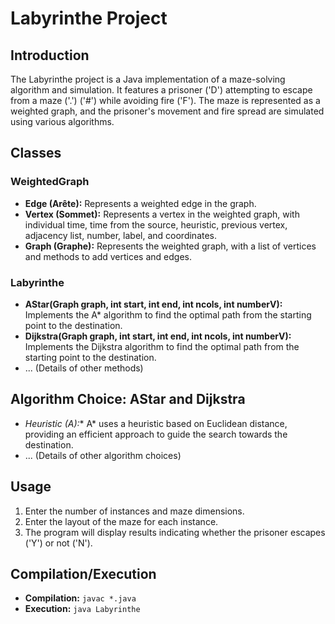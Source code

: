 # Labyrinthe Project    

## Introduction
The Labyrinthe project is a Java implementation of a maze-solving algorithm and simulation. It features a prisoner ('D') attempting to escape from a maze ('.') ('#') while avoiding fire ('F'). The maze is represented as a weighted graph, and the prisoner's movement and fire spread are simulated using various algorithms.

## Classes
### WeightedGraph
- **Edge (Arête):** Represents a weighted edge in the graph.
- **Vertex (Sommet):** Represents a vertex in the weighted graph, with individual time, time from the source, heuristic, previous vertex, adjacency list, number, label, and coordinates.
- **Graph (Graphe):** Represents the weighted graph, with a list of vertices and methods to add vertices and edges.

### Labyrinthe
- **AStar(Graph graph, int start, int end, int ncols, int numberV):** Implements the A* algorithm to find the optimal path from the starting point to the destination.
- **Dijkstra(Graph graph, int start, int end, int ncols, int numberV):** Implements the Dijkstra algorithm to find the optimal path from the starting point to the destination.
- ... (Details of other methods)

## Algorithm Choice: AStar and Dijkstra
- **Heuristic (A*):** A* uses a heuristic based on Euclidean distance, providing an efficient approach to guide the search towards the destination.
- ... (Details of other algorithm choices)

## Usage
1. Enter the number of instances and maze dimensions.
2. Enter the layout of the maze for each instance.
3. The program will display results indicating whether the prisoner escapes ('Y') or not ('N').

## Compilation/Execution
- **Compilation:** `javac *.java`
- **Execution:** `java Labyrinthe`
